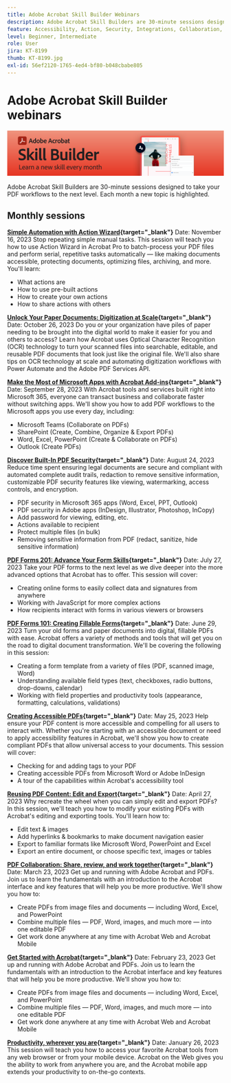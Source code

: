 ```yaml
---
title: Adobe Acrobat Skill Builder Webinars
description: Adobe Acrobat Skill Builders are 30-minute sessions designed to take your PDf workflows to the next level
feature: Accessibility, Action, Security, Integrations, Collaboration, Edit PDF, Convert PDF, Share, Mobile, Skill Builder, Form
level: Beginner, Intermediate
role: User
jira: KT-8199
thumb: KT-8199.jpg
exl-id: 56ef2120-1765-4ed4-bf80-b048cbabe805
---
```

# Adobe Acrobat Skill Builder webinars

![Acrobat Skill Builder Image](../assets/sbacrobatwebinars.png)

Adobe Acrobat Skill Builders are 30-minute sessions designed to take your PDF workflows to the next level. Each month a new topic is highlighted.

## Monthly sessions

**[Simple Automation with Action Wizard](https://teamwork.adobe.com/adobe-acrobat-skill-builder/attendease/networking/experience/41d505bb-252a-4e26-9576-6ae82293e6c9/97be1628-5cb6-44be-ac61-c0cc26fbb58d){target="_blank"}**
Date: November 16, 2023
Stop repeating simple manual tasks. This session will teach you how to use Action Wizard in Acrobat Pro to batch-process your PDF files and perform serial, repetitive tasks automatically — like making documents accessible, protecting documents, optimizing files, archiving, and more. You'll learn:

* What actions are
* How to use pre-built actions
* How to create your own actions
* How to share actions with others

**[Unlock Your Paper Documents: Digitization at Scale](https://teamwork.adobe.com/adobe-acrobat-skill-builder/attendease/networking/experience/46e148fe-92c0-4d79-ac83-8888e9f0521e/dfcf3b90-4390-4c6e-abd9-20ba6e913dc1){target="_blank"}**
Date: October 26, 2023
Do you or your organization have piles of paper needing to be brought into the digital world to make it easier for you and others to access? Learn how Acrobat uses Optical Character Recognition (OCR) technology to turn your scanned files into searchable, editable, and reusable PDF documents that look just like the original file. We'll also share tips on OCR technology at scale and automating digitization workflows with Power Automate and the Adobe PDF Services API.

**[Make the Most of Microsoft Apps with Acrobat Add-ins](https://teamwork.adobe.com/adobe-acrobat-skill-builder/attendease/networking/experience/8b4ea780-6e4d-48b6-8c70-ea10245a5a64/b4fe64de-3614-4a6d-94c6-ff6612ac07fb){target="_blank"}**
Date: September 28, 2023
With Acrobat tools and services built right into Microsoft 365, everyone can transact business and collaborate faster without switching apps. We'll show you how to add PDF workflows to the Microsoft apps you use every day, including:

* Microsoft Teams (Collaborate on PDFs)
* SharePoint (Create, Combine, Organize & Export PDFs)
* Word, Excel, PowerPoint (Create & Collaborate on PDFs)
* Outlook (Create PDFs)

**[Discover Built-In PDF Security](https://teamwork.adobe.com/adobe-acrobat-skill-builder/attendease/networking/experience/b454ab64-9c2e-4aec-bcf9-ca82e3a6b869/3a456ace-042e-41c8-8e8c-d285e9ba0ab8){target="_blank"}**
Date: August 24, 2023
Reduce time spent ensuring legal documents are secure and compliant with automated complete audit trails, redaction to remove sensitive information, customizable PDF security features like viewing, watermarking, access controls, and encryption.

* PDF security in Microsoft 365 apps (Word, Excel, PPT, Outlook)
* PDF security in Adobe apps (InDesign, Illustrator, Photoshop, InCopy)
* Add password for viewing, editing, etc.
* Actions available to recipient
* Protect multiple files (in bulk)
* Removing sensitive information from PDF (redact, sanitize, hide sensitive information)

**[PDF Forms 201: Advance Your Form Skills](https://adobe-acrobat-skill-builder.joinus.adobeevents.com/attendease/networking/experience/32518a73-e152-42b5-825c-b31ce53ab1f2/b9966934-6a5b-49c2-a9b0-d434543ce7f4){target="_blank"}**
Date: July 27, 2023
Take your PDF forms to the next level as we dive deeper into the more advanced options that Acrobat has to offer. This session will cover:

* Creating online forms to easily collect data and signatures from anywhere
* Working with JavaScript for more complex actions
* How recipients interact with forms in various viewers or browsers

**[PDF Forms 101: Creating Fillable Forms](https://adobe-acrobat-skill-builder.joinus.adobeevents.com/attendease/networking/experience/795f4bc7-db42-4022-a624-8a53c51174c6/9d685d0f-4a5b-4236-a1ef-081d1403fb41){target="_blank"}**
Date: June 29, 2023
Turn your old forms and paper documents into digital, fillable PDFs with ease. Acrobat offers a variety of methods and tools that will get you on the road to digital document transformation. We'll be covering the following in this session:

* Creating a form template from a variety of files (PDF, scanned image, Word)
* Understanding available field types (text, checkboxes, radio buttons, drop-downs, calendar)
* Working with field properties and productivity tools (appearance, formatting, calculations, validations)

**[Creating Accessible PDFs](https://teamwork.adobe.com/adobe-acrobat-skill-builder/attendease/networking/experience/4ff4d607-8c9f-47dd-ac4f-3b351a0a0fe3/2eb92255-d963-4ff7-b278-2a95a11db755){target="_blank"}**
Date: May 25, 2023
Help ensure your PDF content is more accessible and compelling for all users to interact with. Whether you're starting with an accessible document or need to apply accessibility features in Acrobat, we'll show you how to create compliant PDFs that allow universal access to your documents. This session will cover:

* Checking for and adding tags to your PDF
* Creating accessible PDFs from Microsoft Word or Adobe InDesign
* A tour of the capabilities within Acrobat's accessibility tool

**[Reusing PDF Content: Edit and Export](https://adobe-acrobat-skill-builder.joinus.adobeevents.com/attendease/networking/experience/aac3b9af-7d54-4ea5-a6fa-61bc7acea87f/8d7341ee-ff0f-492a-b3fd-935bd11d4ed0){target="_blank"}**
Date: April 27, 2023
Why recreate the wheel when you can simply edit and export PDFs? In this session, we'll teach you how to modify your existing PDFs with Acrobat's editing and exporting tools. You'll learn how to:

* Edit text & images
* Add hyperlinks & bookmarks to make document navigation easier
* Export to familiar formats like Microsoft Word, PowerPoint and Excel
* Export an entire document, or choose specific text, images or tables

**[PDF Collaboration: Share, review, and work together](https://adobe-acrobat-skill-builder.joinus.adobeevents.com/attendease/networking/experience/0ef4709b-0a04-418e-a185-7efdd676c2dd/6a95bece-6f24-46f5-a17f-b408464281be){target="_blank"}**
Date: March 23, 2023
Get up and running with Adobe Acrobat and PDFs. Join us to learn the fundamentals with an introduction to the Acrobat interface and key features that will help you be more productive. We'll show you how to:

* Create PDFs from image files and documents — including Word, Excel, and PowerPoint
* Combine multiple files — PDF, Word, images, and much more — into one editable PDF
* Get work done anywhere at any time with Acrobat Web and Acrobat Mobile

**[Get Started with Acrobat](https://adobe-acrobat-skill-builder.joinus.adobeevents.com/attendease/networking/experience/5d8acc24-47a1-4db8-b419-8587bfb12708/fe8ec392-f29a-4e25-b7a3-61f48eea45ab){target="_blank"}**
Date: February 23, 2023
Get up and running with Adobe Acrobat and PDFs. Join us to learn the fundamentals with an introduction to the Acrobat interface and key features that will help you be more productive. We'll show you how to:

* Create PDFs from image files and documents — including Word, Excel, and PowerPoint
* Combine multiple files — PDF, Word, images, and much more — into one editable PDF
* Get work done anywhere at any time with Acrobat Web and Acrobat Mobile

**[Productivity, wherever you are](https://adobe-acrobat-skill-builder.joinus.adobeevents.com/attendease/networking/experience/9ab6c7a2-5ca2-4670-9a33-2ac11a1cb542/0b591876-aeae-45af-b41a-07a8326043f2){target="_blank"}**
Date: January 26, 2023
This session will teach you how to access your favorite Acrobat tools from any web browser or from your mobile device. Acrobat on the Web gives you the ability to work from anywhere you are, and the Acrobat mobile app extends your productivity to on-the-go contexts.